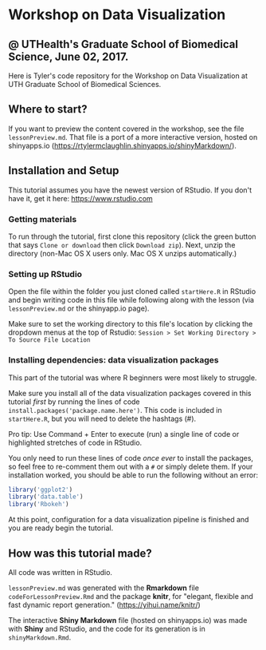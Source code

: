 # Workshop on Data Visualization 
@ UTHealth's Graduate School of Biomedical Science, June 02, 2017.
------------------------------------------------

Here is Tyler's code repository for the Workshop on Data Visualization at UTH Graduate School of Biomedical Sciences.

## Where to start?

If you want to preview the content covered in the workshop, see the file `lessonPreview.md`.  That file is a port of a more interactive version, hosted on shinyapps.io (https://rtylermclaughlin.shinyapps.io/shinyMarkdown/).

## Installation and Setup

This tutorial assumes you have the newest version of RStudio.  If you don't have it, get it here: https://www.rstudio.com

### Getting materials
 To run through the tutorial, first clone this repository (click the green button that says `Clone or download` then click `Download zip`).  Next, unzip the directory (non-Mac OS X users only.  Mac OS X unzips automatically.) 
 
 ### Setting up RStudio

 Open the file within the folder you just cloned called `startHere.R` in RStudio and begin writing code in this file while following along with the lesson (via `lessonPreview.md` or the shinyapp.io page). 
 
Make sure to set the working directory to this file's location by clicking the dropdown menus at the top of Rstudio:
 `Session > Set Working Directory > To Source File Location`    
 
  ### Installing dependencies: data visualization packages
 
 This part of the tutorial was where R beginners were most likely to struggle.
 
 Make sure you install all of the data visualization packages covered in this tutorial *first* by running the lines of code `install.packages('package.name.here')`.    This code is included in `startHere.R`, but you will need to delete the hashtags (#).  
 
 Pro tip:  Use Command + Enter to execute (run) a single line of code or highlighted stretches of code in RStudio.  
 
 You only need to run these lines of code *once ever* to install the packages, so feel free to re-comment them out with a `#` or simply delete them.  If your installation worked, you should be able to run the following without an error:
 
 ``` r
 library('ggplot2')
library('data.table')
library('Rbokeh')
```
At this point, configuration for a data visualization pipeline is finished and you are ready begin the tutorial.
 
## How was this tutorial made?

All code was written in RStudio.

`lessonPreview.md` was generated with the **Rmarkdown** file `codeForLessonPreview.Rmd` and the package **knitr**, for "elegant, flexible and fast dynamic report generation." (https://yihui.name/knitr/)

The interactive **Shiny Markdown** file (hosted on shinyapps.io) was made with **Shiny** and RStudio, and the code for its generation is in `shinyMarkdown.Rmd`.
